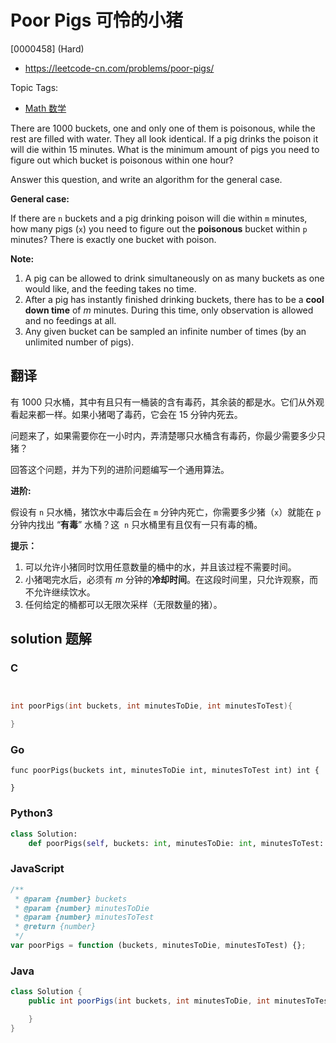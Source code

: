 # Poor Pigs 可怜的小猪

[0000458] (Hard)

- https://leetcode-cn.com/problems/poor-pigs/

Topic Tags:

- [Math 数学](https://leetcode-cn.com/tag/math/)

There are 1000 buckets, one and only one of them is poisonous, while the rest are filled with water. They all look identical. If a pig drinks the poison it will die within 15 minutes. What is the minimum amount of pigs you need to figure out which bucket is poisonous within one hour?

Answer this question, and write an algorithm for the general case.

**General case:**

If there are `n` buckets and a pig drinking poison will die within `m` minutes, how many pigs (`x`) you need to figure out the **poisonous** bucket within `p` minutes? There is exactly one bucket with poison.

**Note:**

1.  A pig can be allowed to drink simultaneously on as many buckets as one would like, and the feeding takes no time.
2.  After a pig has instantly finished drinking buckets, there has to be a **cool down time** of _m_ minutes. During this time, only observation is allowed and no feedings at all.
3.  Any given bucket can be sampled an infinite number of times (by an unlimited number of pigs).

## 翻译

有 1000 只水桶，其中有且只有一桶装的含有毒药，其余装的都是水。它们从外观看起来都一样。如果小猪喝了毒药，它会在 15 分钟内死去。

问题来了，如果需要你在一小时内，弄清楚哪只水桶含有毒药，你最少需要多少只猪？

回答这个问题，并为下列的进阶问题编写一个通用算法。

**进阶:**

假设有 `n` 只水桶，猪饮水中毒后会在 `m` 分钟内死亡，你需要多少猪（`x`）就能在 `p` 分钟内找出 “**有毒**” 水桶？这  `n` 只水桶里有且仅有一只有毒的桶。

**提示：**

1.  可以允许小猪同时饮用任意数量的桶中的水，并且该过程不需要时间。
2.  小猪喝完水后，必须有 _m_ 分钟的**冷却时间**。在这段时间里，只允许观察，而不允许继续饮水。
3.  任何给定的桶都可以无限次采样（无限数量的猪）。

## solution 题解

### C

```c


int poorPigs(int buckets, int minutesToDie, int minutesToTest){

}


```

### Go

```golang
func poorPigs(buckets int, minutesToDie int, minutesToTest int) int {

}
```

### Python3

```python
class Solution:
    def poorPigs(self, buckets: int, minutesToDie: int, minutesToTest: int) -> int:

```

### JavaScript

```javascript
/**
 * @param {number} buckets
 * @param {number} minutesToDie
 * @param {number} minutesToTest
 * @return {number}
 */
var poorPigs = function (buckets, minutesToDie, minutesToTest) {};
```

### Java

```java
class Solution {
    public int poorPigs(int buckets, int minutesToDie, int minutesToTest) {

    }
}
```
